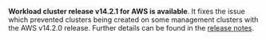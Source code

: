 **Workload cluster release v14.2.1 for AWS is available**. It fixes the issue which prevented clusters being created on some management clusters with the AWS v14.2.0 release. Further details can be found in the [release notes](https://docs.giantswarm.io/changes/workload-cluster-releases-aws/releases/aws-v14.2.1/).
